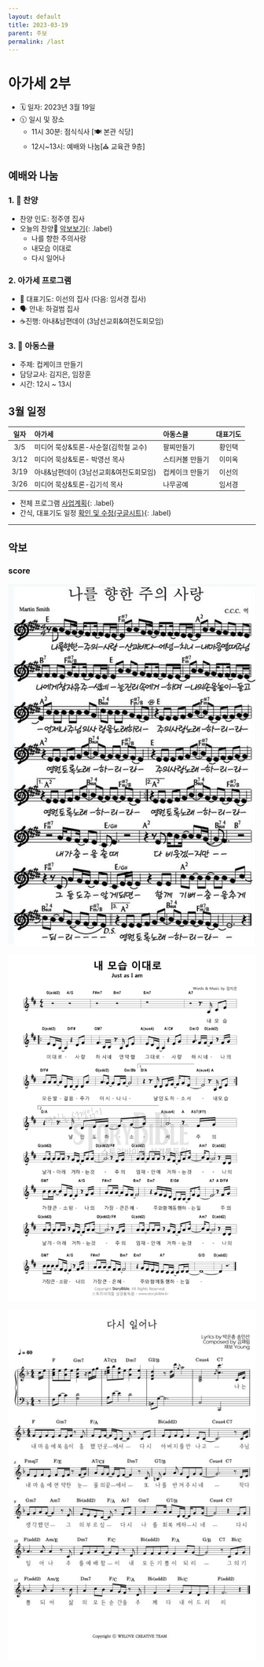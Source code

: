 ```yaml
---
layout: default
title: 2023-03-19
parent: 주보
permalink: /last
---
```


# 아가세 2부
- 🗓️ 일자: 2023년 3월 19일
- 🕦 일시 및 장소
  -  11시 30분: 점식식사 [🍽️ 본관 식당]
  -  12시~13시: 예배와 나눔[⛪ 교육관 9층]

## 예배와 나눔

### 1. 🎤 찬양
- 찬양 인도: 정주영 집사
- 오늘의 찬양🎵 [악보보기](#score){: .label}
  - 나를 향한 주의사랑
  - 내모습 이대로
  - 다시 일어나
<!-- - 찬양 영상: 📺 [유튜브(새창)](https://www.youtube.com/playlist?list=PLb8xb_lIoJ_ES2AYPE6x0PzqqewsFv5FA){: .label} -->

### 2. 아가세 프로그램
- 🙏 대표기도: 이선의 집사 (다음: 임서경 집사)
- 🗣️ 안내: 하걸범 집사
- ☕진행: 아내&남편데이 (3남선교회&여전도회모임)

### 3. 🏫 아동스쿨
- 주제: 컵케이크 만들기
- 담당교사: 김지은, 임장훈
- 시간: 12시 ~ 13시

## 3월 일정

|일자| 아가세| 아동스쿨 | 대표기도 |
|:---:|:-------------------------------------------|:----|:----:|
| 3/5 | 미디어 묵상&토론-사순절(김학철 교수) | 팔찌만들기 | 황인택 |
| 3/12 | 미디어 묵상&토론- 박영선 목사| 스티커볼 만들기| 이미옥 |
| 3/19 | 아내&남편데이 (3남선교회&여전도회모임)| 컵케이크 만들기| 이선의 |
| 3/26 | 미디어 묵상&토론-김기석 목사| 나무공예| 임서경 |

- 전체 프로그램 [사업계획](schedule){: .label}
- 간식, 대표기도 일정 [확인 및 수정(구글시트)](https://docs.google.com/spreadsheets/d/1lbI19_aBxfNdhaPLaUOwoYV0HYdjHeSiXNjnpaHt0dw/edit?usp=sharing){: .label}

---

## 악보

### score
![](attachments/2023-03-19_1.jpeg)

![](attachments/2023-03-19_2.png)

![](attachments/2023-03-19_3.jpg)
